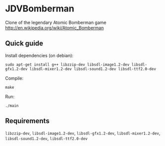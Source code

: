 JDVBomberman
============

Clone of the legendary Atomic Bomberman game http://en.wikipedia.org/wiki/Atomic_Bomberman


## Quick guide

Install dependencies (on debian):

    sudo apt-get install g++ libzzip-dev libsdl-image1.2-dev libsdl-gfx1.2-dev libsdl-mixer1.2-dev libsdl-sound1.2-dev libsdl-ttf2.0-dev


Compile:

    make


Run:

    ./main


## Requirements
`libzzip-dev`, `libsdl-image1.2-dev`, `libsdl-gfx1.2-dev`, `libsdl-mixer1.2-dev`, `libsdl-sound1.2-dev`, `libsdl-ttf2.0-dev`
